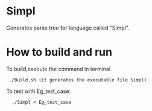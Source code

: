 # Simpl
Generates parse tree for language called "Simpl".


# How to build and run
To build,execute the command in terminal
          
     ./Build.sh (it generates the executable file Simpl)

To test with Eg_test_case:
      
      ./Simpl < Eg_test_case 

